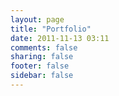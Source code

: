 ```yaml
---
layout: page
title: "Portfolio"
date: 2011-11-13 03:11
comments: false
sharing: false
footer: false
sidebar: false
---
```

